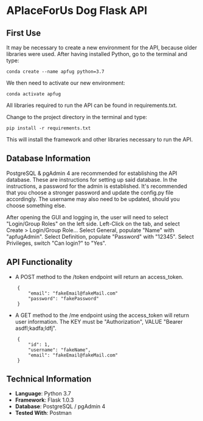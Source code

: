 # APlaceForUs Dog Flask API

## First Use
It may be necessary to create a new environment for the API, because older libraries were used.
After having installed Python, go to the terminal and type:
    
    conda create --name apfug python=3.7

We then need to activate our new environment:

    conda activate apfug

All libraries required to run the API can be found in requirements.txt.

Change to the project directory in the terminal and type:

    pip install -r requirements.txt

This will install the framework and other libraries necessary to run the API.

## Database Information
PostgreSQL & pgAdmin 4 are recommended for establishing the API database. These are instructions for setting up said database. In the instructions, a password for the admin is established. It's recommended that you choose a stronger password and update the config.py file accordingly. The username may also need to be updated, should you choose something else.

After opening the GUI and logging in, the user will need to select "Login/Group Roles" on the left side.
Left-Click on the tab, and select Create > Login/Group Role...
Select General, populate "Name" with "apfugAdmin".
Select Definition, populate "Password" with "12345".
Select Privileges, switch "Can login?" to "Yes".

## API Functionality

* A POST method to the /token endpoint will return an access_token.

```
    {
        "email": "fakeEmail@fakeMail.com"
        "password": "fakePassword"
    }
```
* A GET method to the /me endpoint using the access_token will return user information. The KEY must be "Authorization", VALUE "Bearer asdfl;kadfa;ldfj".
```
    {
        "id": 1,
        "username": "fakeName",
        "email": "fakeEmail@fakeMail.com"
    }
```
## Technical Information
* **Language**: Python 3.7
* **Framework**: Flask 1.0.3
* **Database**: PostgreSQL / pgAdmin 4
* **Tested With**: Postman
